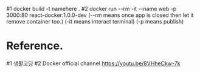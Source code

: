 #1 docker build -t namehere .
#2 docker run --rm -it --name web -p 3000:80 react-docker:1.0.0-dev
(--rm means once app is closed then let it remove container too.)
(-it means interact terminal)
(-p means publish)

# Reference.
#1 생활코딩
#2 Docker official channel https://youtu.be/8VHheCkw-7k